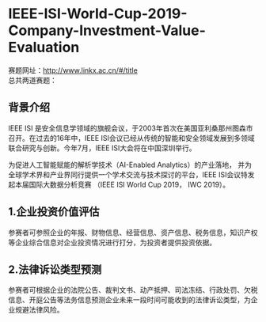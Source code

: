 # IEEE-ISI-World-Cup-2019-Company-Investment-Value-Evaluation

赛题网址：http://www.linkx.ac.cn/#/title <br>
总共两道赛题：<br>
## 背景介绍
IEEE ISI 是安全信息学领域的旗舰会议，于2003年首次在美国亚利桑那州图森市召开。在过去的16年中，IEEE ISI会议已经从传统的智能和安全领域发展到多领域联合研究与创新。今年7月，IEEE ISI大会将在中国深圳举行。 <br>

为促进人工智能赋能的解析学技术（AI-Enabled Analytics）的产业落地， 并为全球学术界和产业界同行提供一个学术交流与技术探讨的平台，IEEE ISI会议特发起本届国际大数据分析竞赛 （IEEE ISI World Cup 2019， IWC 2019）。 <br>

1.企业投资价值评估
---
参赛者可参照企业的年报、财物信息、经营信息、资产信息、税务信息，知识产权等企业综合信息对企业投资情况进行打分，为投资者提供投资依据。

2.法律诉讼类型预测
---
参赛者可根据企业的法院公告、裁判文书、动产抵押、司法冻结、行政处罚、欠税信息、开庭公告等法务信息预测企业未来一段时间可能收到的法律诉讼类型，为企业规避法律风险。
